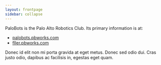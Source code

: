 ```yaml
---
layout: frontpage
sidebar: collapse
---
```


PaloBots is the Palo Alto Robotics Club. Its primary information is at:

   * [palobots.pbworks.com](palobots.pbworks.com)
   * [fller.pbworks.com](fller.pbworks.com)

Donec id elit non mi porta gravida at eget metus. Donec sed odio dui. Cras justo odio, dapibus ac facilisis in, egestas eget quam.